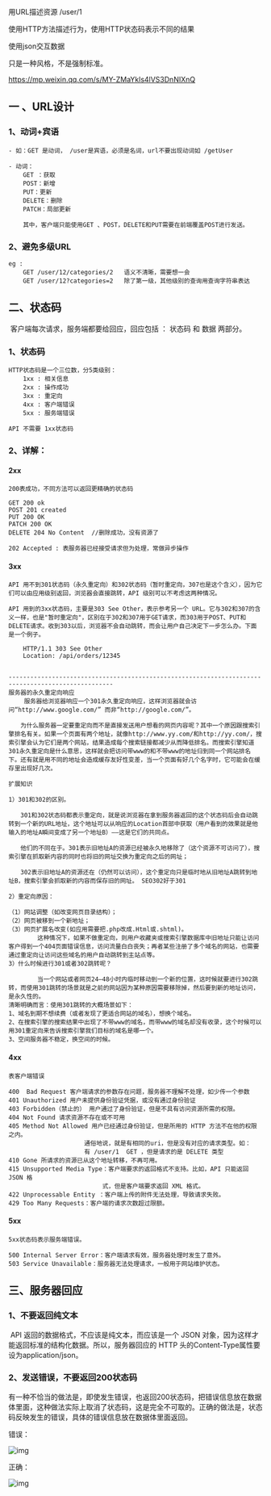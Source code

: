 用URL描述资源  /user/1

使用HTTP方法描述行为，使用HTTP状态码表示不同的结果

使用json交互数据

只是一种风格，不是强制标准。



https://mp.weixin.qq.com/s/MY-ZMaYkls4lVS3DnNIXnQ



## 一 、URL设计

### 1、动词+宾语

```
- 如：GET 是动词， /user是宾语，必须是名词，url不要出现动词如 /getUser 

- 动词：
	GET ：获取
	POST：新增
	PUT：更新
	DELETE：删除
	PATCH：局部更新
	
	其中，客户端只能使用GET 、POST，DELETE和PUT需要在前端覆盖POST进行发送。

```

### 2、避免多级URL

```
eg :
	GET /user/12/categories/2   语义不清晰，需要想一会
	GET /user/12?categories=2	除了第一级，其他级别的查询用查询字符串表达
```





## 二、状态码

​	客户端每次请求，服务端都要给回应，回应包括 ： 状态码 和 数据  两部分。



### 1、状态码

```
HTTP状态码是一个三位数，分5类级别：
	1xx : 相关信息
	2xx : 操作成功
	3xx : 重定向
	4xx : 客户端错误
	5xx : 服务端错误

API 不需要 1xx状态码
```

### 2、详解：

#### 	2xx 

```
200表成功，不同方法可以返回更精确的状态码

GET 200 ok
POST 201 created
PUT 200 OK
PATCH 200 OK
DELETE 204 No Content  //删除成功，没有资源了

202 Accepted : 表服务器已经接受请求但为处理，常做异步操作
```



#### 	3xx

```
API 用不到301状态码（永久重定向）和302状态码（暂时重定向，307也是这个含义），因为它们可以由应用级别返回，浏览器会直接跳转，API 级别可以不考虑这两种情况。

API 用到的3xx状态码，主要是303 See Other，表示参考另一个 URL。它与302和307的含义一样，也是"暂时重定向"，区别在于302和307用于GET请求，而303用于POST、PUT和DELETE请求。收到303以后，浏览器不会自动跳转，而会让用户自己决定下一步怎么办。下面是一个例子。

	HTTP/1.1 303 See Other
	Location: /api/orders/12345
	
	
---------------------------------------------------------------------------------------------------
服务器的永久重定向响应
 　　服务器给浏览器响应一个301永久重定向响应，这样浏览器就会访问“http://www.google.com/” 而非“http://google.com/”。

　　为什么服务器一定要重定向而不是直接发送用户想看的网页内容呢？其中一个原因跟搜索引擎排名有关。如果一个页面有两个地址，就像http://www.yy.com/和http://yy.com/，搜索引擎会认为它们是两个网站，结果造成每个搜索链接都减少从而降低排名。而搜索引擎知道301永久重定向是什么意思，这样就会把访问带www的和不带www的地址归到同一个网站排名下。还有就是用不同的地址会造成缓存友好性变差，当一个页面有好几个名字时，它可能会在缓存里出现好几次。

扩展知识

1）301和302的区别。

　　301和302状态码都表示重定向，就是说浏览器在拿到服务器返回的这个状态码后会自动跳转到一个新的URL地址，这个地址可以从响应的Location首部中获取（用户看到的效果就是他输入的地址A瞬间变成了另一个地址B）——这是它们的共同点。

　　他们的不同在于。301表示旧地址A的资源已经被永久地移除了（这个资源不可访问了），搜索引擎在抓取新内容的同时也将旧的网址交换为重定向之后的网址；

　　302表示旧地址A的资源还在（仍然可以访问），这个重定向只是临时地从旧地址A跳转到地址B，搜索引擎会抓取新的内容而保存旧的网址。 SEO302好于301

2）重定向原因：

（1）网站调整（如改变网页目录结构）；
（2）网页被移到一个新地址；
（3）网页扩展名改变(如应用需要把.php改成.Html或.shtml)。
        这种情况下，如果不做重定向，则用户收藏夹或搜索引擎数据库中旧地址只能让访问客户得到一个404页面错误信息，访问流量白白丧失；再者某些注册了多个域名的网站，也需要通过重定向让访问这些域名的用户自动跳转到主站点等。
3）什么时候进行301或者302跳转呢？

        当一个网站或者网页24—48小时内临时移动到一个新的位置，这时候就要进行302跳转，而使用301跳转的场景就是之前的网站因为某种原因需要移除掉，然后要到新的地址访问，是永久性的。
清晰明确而言：使用301跳转的大概场景如下：
1、域名到期不想续费（或者发现了更适合网站的域名），想换个域名。
2、在搜索引擎的搜索结果中出现了不带www的域名，而带www的域名却没有收录，这个时候可以用301重定向来告诉搜索引擎我们目标的域名是哪一个。
3、空间服务器不稳定，换空间的时候。
```



#### 	4xx 

```
表客户端错误

400  Bad Request 客户端请求的参数存在问题，服务器不理解不处理，如少传一个参数
401 Unauthorized 用户未提供身份验证凭据，或没有通过身份验证
403 Forbidden（禁止的） 用户通过了身份验证，但是不具有访问资源所需的权限。
404 Not Found 请求资源不存在或不可用
405 Method Not Allowed 用户已经通过身份验证，但是所用的 HTTP 方法不在他的权限之内。
					 通俗地说，就是有相同的uri，但是没有对应的请求类型。如：
					 有 /user/1  GET ，但是请求的是 DELETE 类型
410 Gone 所请求的资源已从这个地址转移，不再可用。
415 Unsupported Media Type：客户端要求的返回格式不支持。比如，API 只能返回 JSON 格
						  式，但是客户端要求返回 XML 格式。
422 Unprocessable Entity ：客户端上传的附件无法处理，导致请求失败。
429 Too Many Requests：客户端的请求次数超过限额。
```



#### 	5xx

```
5xx状态码表示服务端错误。

500 Internal Server Error：客户端请求有效，服务器处理时发生了意外。
503 Service Unavailable：服务器无法处理请求，一般用于网站维护状态。
```





## 三、服务器回应

### 1、不要返回纯文本

​	API 返回的数据格式，不应该是纯文本，而应该是一个 JSON 对象，因为这样才能返回标准的结构化数据。所以，服务器回应的 HTTP 头的Content-Type属性要设为application/json。

### 2、发送错误，不要返回200状态码

​	有一种不恰当的做法是，即使发生错误，也返回200状态码，把错误信息放在数据体里面，这种做法实际上取消了状态码，这是完全不可取的。正确的做法是，状态码反映发生的错误，具体的错误信息放在数据体里面返回。

错误：

![img](https://mmbiz.qpic.cn/mmbiz_png/0aWl00iaQWSGajBxI5a06FY88MaO28WAd9B7ibN9kUu67T4lXoO3lAP0SIX2aDIrTqNNGhOlTkaz49QuGPxZQKww/640?wx_fmt=png&tp=webp&wxfrom=5&wx_lazy=1&wx_co=1)

正确：

![img](https://mmbiz.qpic.cn/mmbiz_png/0aWl00iaQWSGajBxI5a06FY88MaO28WAdnOVwuzWeEXIvYL6fDVZQfMS9K63GBKicsicTwJMvHHdxGF4S7qLnq3WQ/640?wx_fmt=png&tp=webp&wxfrom=5&wx_lazy=1&wx_co=1)



